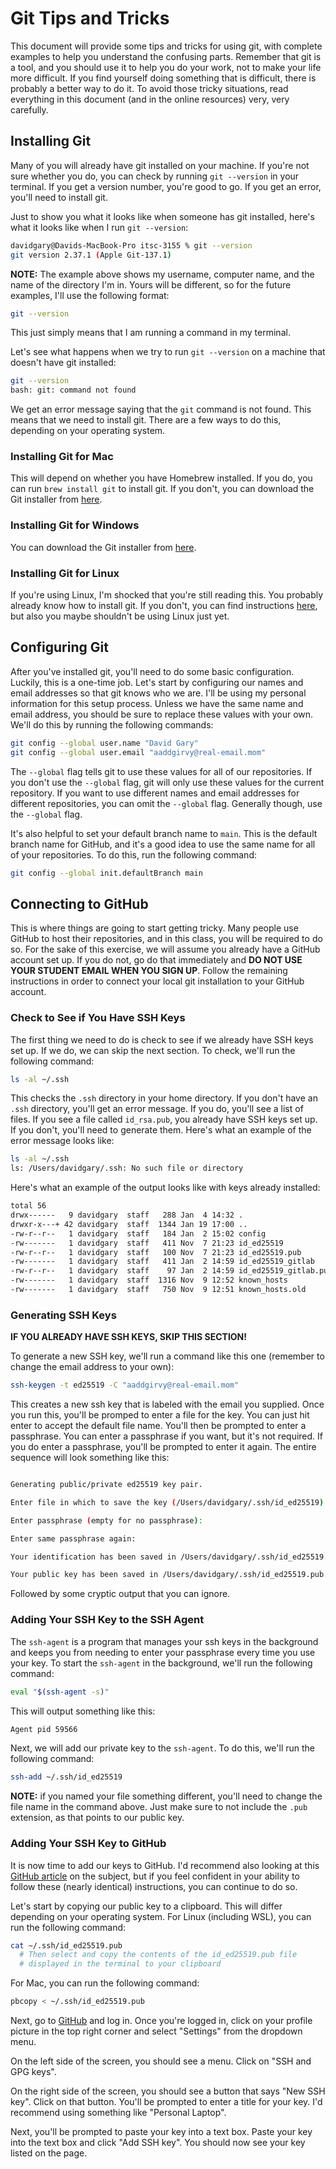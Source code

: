 # Git Tips and Tricks

This document will provide some tips and tricks for using git, with complete examples to help you understand the confusing parts. Remember that git is a tool, and you should use it to help you do your work, not to make your life more difficult. If you find yourself doing something that is difficult, there is probably a better way to do it. To avoid those tricky situations, read everything in this document (and in the online resources) very, very carefully.

## Installing Git

Many of you will already have git installed on your machine. If you're not sure whether you do, you can check by running `git --version` in your terminal. If you get a version number, you're good to go. If you get an error, you'll need to install git.

Just to show you what it looks like when someone has git installed, here's what it looks like when I run `git --version`:

```bash
davidgary@Davids-MacBook-Pro itsc-3155 % git --version
git version 2.37.1 (Apple Git-137.1)
```

**NOTE:** The example above shows my username, computer name, and the name of the directory I'm in. Yours will be different, so for the future examples, I'll use the following format:

```bash
git --version
```

This just simply means that I am running a command in my terminal.

Let's see what happens when we try to run `git --version` on a machine that doesn't have git installed:

```bash
git --version
bash: git: command not found
```

We get an error message saying that the `git` command is not found. This means that we need to install git. There are a few ways to do this, depending on your operating system.

### Installing Git for Mac

This will depend on whether you have Homebrew installed. If you do, you can run `brew install git` to install git. If you don't, you can download the Git installer from [here](https://git-scm.com/download/mac).

### Installing Git for Windows

You can download the Git installer from [here](https://git-scm.com/download/win).

### Installing Git for Linux

If you're using Linux, I'm shocked that you're still reading this. You probably already know how to install git. If you don't, you can find instructions [here](https://git-scm.com/download/linux), but also you maybe shouldn't be using Linux just yet.

## Configuring Git

After you've installed git, you'll need to do some basic configuration. Luckily, this is a one-time job. Let's start by configuring our names and email addresses so that git knows who we are. I'll be using my personal information for this setup process. Unless we have the same name and email address, you should be sure to replace these values with your own. We'll do this by running the following commands:

```bash
git config --global user.name "David Gary"
git config --global user.email "aaddgirvy@real-email.mom"
```

The `--global` flag tells git to use these values for all of our repositories. If you don't use the `--global` flag, git will only use these values for the current repository. If you want to use different names and email addresses for different repositories, you can omit the `--global` flag. Generally though, use the `--global` flag.

It's also helpful to set your default branch name to `main`. This is the default branch name for GitHub, and it's a good idea to use the same name for all of your repositories. To do this, run the following command:

```bash
git config --global init.defaultBranch main
```

## Connecting to GitHub

This is where things are going to start getting tricky. Many people use GitHub to host their repositories, and in this class, you will be required to do so. For the sake of this exercise, we will assume you already have a GitHub account set up. If you do not, go do that immediately and **DO NOT USE YOUR STUDENT EMAIL WHEN YOU SIGN UP**. Follow the remaining instructions in order to connect your local git installation to your GitHub account.

### Check to See if You Have SSH Keys

The first thing we need to do is check to see if we already have SSH keys set up. If we do, we can skip the next section. To check, we'll run the following command:

```bash
ls -al ~/.ssh
```

This checks the `.ssh` directory in your home directory. If you don't have an `.ssh` directory, you'll get an error message. If you do, you'll see a list of files. If you see a file called `id_rsa.pub`, you already have SSH keys set up. If you don't, you'll need to generate them. Here's what an example of the error message looks like:

```bash
ls -al ~/.ssh
ls: /Users/davidgary/.ssh: No such file or directory
```

Here's what an example of the output looks like with keys already installed:

```bash
total 56
drwx------   9 davidgary  staff   288 Jan  4 14:32 .
drwxr-x---+ 42 davidgary  staff  1344 Jan 19 17:00 ..
-rw-r--r--   1 davidgary  staff   184 Jan  2 15:02 config
-rw-------   1 davidgary  staff   411 Nov  7 21:23 id_ed25519
-rw-r--r--   1 davidgary  staff   100 Nov  7 21:23 id_ed25519.pub
-rw-------   1 davidgary  staff   411 Jan  2 14:59 id_ed25519_gitlab
-rw-r--r--   1 davidgary  staff    97 Jan  2 14:59 id_ed25519_gitlab.pub
-rw-------   1 davidgary  staff  1316 Nov  9 12:52 known_hosts
-rw-------   1 davidgary  staff   750 Nov  9 12:51 known_hosts.old
```

### Generating SSH Keys

**IF YOU ALREADY HAVE SSH KEYS, SKIP THIS SECTION!**

To generate a new SSH key, we'll run a command like this one (remember to change the email address to your own):

```bash
ssh-keygen -t ed25519 -C "aaddgirvy@real-email.mom"
```

This creates a new ssh key that is labeled with the email you supplied. Once you run this, you'll be promped to enter a file for the key. You can just hit enter to accept the default file name. You'll then be prompted to enter a passphrase. You can enter a passphrase if you want, but it's not required. If you do enter a passphrase, you'll be prompted to enter it again. The entire sequence will look something like this:

```bash

Generating public/private ed25519 key pair.

Enter file in which to save the key (/Users/davidgary/.ssh/id_ed25519):

Enter passphrase (empty for no passphrase):

Enter same passphrase again:

Your identification has been saved in /Users/davidgary/.ssh/id_ed25519.

Your public key has been saved in /Users/davidgary/.ssh/id_ed25519.pub.
```

Followed by some cryptic output that you can ignore.

### Adding Your SSH Key to the SSH Agent

The `ssh-agent` is a program that manages your ssh keys in the background and keeps you from needing to enter your passphrase every time you use your key. To start the `ssh-agent` in the background, we'll run the following command:

```bash
eval "$(ssh-agent -s)"
```

This will output something like this:

```bash
Agent pid 59566
```

Next, we will add our private key to the `ssh-agent`. To do this, we'll run the following command:

```bash
ssh-add ~/.ssh/id_ed25519
```

**NOTE:** if you named your file something different, you'll need to change the file name in the command above. Just make sure to not include the `.pub` extension, as that points to our public key.

### Adding Your SSH Key to GitHub

It is now time to add our keys to GitHub. I'd recommend also looking at this [GitHub article](https://docs.github.com/en/github/authenticating-to-github/adding-a-new-ssh-key-to-your-github-account) on the subject, but if you feel confident in your ability to follow these (nearly identical) instructions, you can continue to do so.

Let's start by copying our public key to a clipboard. This will differ depending on your operating system. For Linux (including WSL), you can run the following command:

```bash
cat ~/.ssh/id_ed25519.pub
  # Then select and copy the contents of the id_ed25519.pub file
  # displayed in the terminal to your clipboard
```

For Mac, you can run the following command:

```bash
pbcopy < ~/.ssh/id_ed25519.pub
```

Next, go to [GitHub](https://github.com) and log in. Once you're logged in, click on your profile picture in the top right corner and select "Settings" from the dropdown menu.

On the left side of the screen, you should see a menu. Click on "SSH and GPG keys".

On the right side of the screen, you should see a button that says "New SSH key". Click on that button. You'll be prompted to enter a title for your key. I'd recommend using something like "Personal Laptop".

Next, you'll be prompted to paste your key into a text box. Paste your key into the text box and click "Add SSH key". You should now see your key listed on the page.
